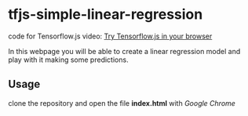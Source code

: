 # tfjs-simple-linear-regression
code for Tensorflow.js video: [Try Tensorflow.js in your browser](https://www.youtube.com/watch?v=pbCExciEbrc)

In this webpage you will be able to create a linear regression model and play with it making some predictions.

## Usage
clone the repository and open the file **index.html** with *Google Chrome*



